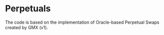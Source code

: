 # Perpetuals

The code is based on the implementation of Oracle-based Perpetual Swaps created by GMX (v1).
